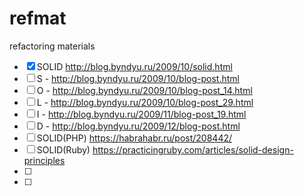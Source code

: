 # refmat
refactoring materials
- [x] SOLID http://blog.byndyu.ru/2009/10/solid.html
- [ ] S - http://blog.byndyu.ru/2009/10/blog-post.html
- [ ] O - http://blog.byndyu.ru/2009/10/blog-post_14.html
- [ ] L - http://blog.byndyu.ru/2009/10/blog-post_29.html
- [ ] I - http://blog.byndyu.ru/2009/11/blog-post_19.html
- [ ] D - http://blog.byndyu.ru/2009/12/blog-post.html
- [ ] SOLID(PHP) https://habrahabr.ru/post/208442/
- [ ] SOLID(Ruby) https://practicingruby.com/articles/solid-design-principles
- [ ] 
- [ ] 
